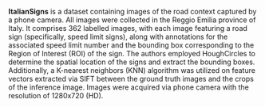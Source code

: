 **ItalianSigns** is a dataset containing images of the road context captured by a phone camera. All images were collected in the Reggio Emilia province of Italy. It comprises 362 labelled images, with each image featuring a road sign (specifically, speed limit signs), along with annotations for the associated speed limit number and the bounding box corresponding to the Region of Interest (ROI) of the sign. The authors employed HoughCircles to determine the spatial location of the signs and extract the bounding boxes. Additionally, a K-nearest neighbors (KNN) algorithm was utilized on feature vectors extracted via SIFT between the ground truth images and the crops of the inference image. Images were acquired via phone camera with the resolution of 1280x720 (HD).